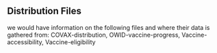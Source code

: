 ## Distribution Files
 we would have information on the following files and where their data is gathered from: COVAX-distribution, OWID-vaccine-progress, Vaccine-accessibility, Vaccine-eligibility


